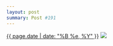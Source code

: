 ```yaml
---
layout: post
summary: Post #191
---
```


<p>
  <time><a href="/191">{{ page.date | date: "%B %e, %Y" }}</a></time>
  <a href="/191"><img src="{{ site.assets_url }}/191-640.jpg" srcset="{{ site.assets_url }}/191-1280.jpg 1280w, {{ site.assets_url }}/191-960.jpg 960w, {{ site.assets_url }}/191-640.jpg 640w, {{ site.assets_url }}/191-320.jpg 320w" sizes="(min-width: 700px) 50vw, calc(100vw - 2rem)" /></a>
</p>
